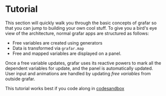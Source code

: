 # Tutorial

This section will quickly walk you through the basic concepts of grafar so that you can jump to building your own cool stuff. To give you a bird's eye view of the architecture, normal grafar apps are structured as follows:

- Free variables are created using generators
- Data is transformed via `grafar.map`
- Free and mapped variables are displayed on a panel.

Once a free variable updates, grafar uses its reactive powers to mark all the dependent variables for update, and the panel is automatically updated. User input and animations are handled by updating _free variables_ from outside grafar.

This tutorial works best if you code along in [codesandbox](https://codesandbox.io/s/grafar-template-h1k66)
